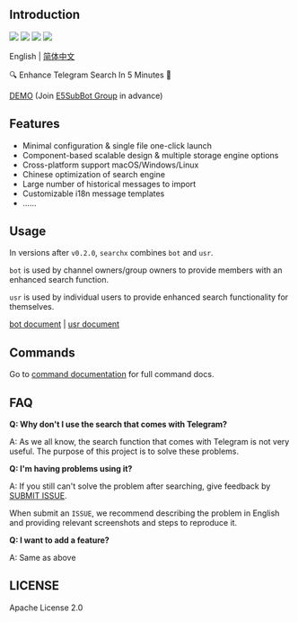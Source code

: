 ## Introduction

![](https://img.shields.io/github/go-mod/go-version/iyear/searchx?style=flat-square)
![](https://img.shields.io/github/license/iyear/searchx?style=flat-square)
![](https://img.shields.io/github/v/release/iyear/searchx?color=red&style=flat-square)
![](https://img.shields.io/github/last-commit/iyear/searchx?style=flat-square)

English | [简体中文](README.zh.md)

🔍 Enhance Telegram Search In 5 Minutes 🚀

[DEMO](https://t.me/e5subs_bot) (Join [E5SubBot Group](https://t.me/e5subbot) in advance)

## Features

- Minimal configuration & single file one-click launch
- Component-based scalable design & multiple storage engine options
- Cross-platform support macOS/Windows/Linux
- Chinese optimization of search engine
- Large number of historical messages to import
- Customizable i18n message templates
- ......

## Usage

In versions after `v0.2.0`, `searchx` combines `bot` and `usr`.

`bot` is used by channel owners/group owners to provide members with an enhanced search function.

`usr` is used by individual users to provide enhanced search functionality for themselves.

[bot document](docs/bot/README.md) | [usr document](docs/usr/README.md)

## Commands

Go to [command documentation](docs/command/searchx.md) for full command docs.

## FAQ

**Q: Why don't I use the search that comes with Telegram?**

A: As we all know, the search function that comes with Telegram is not very useful. The purpose of this project is to
solve these problems.

**Q: I'm having problems using it?**

A: If you still can't solve the problem after searching, give feedback
by [SUBMIT ISSUE](https://github.com/iyear/searchx/issues/new).

When submit an `ISSUE`, we recommend describing the problem in English and providing relevant screenshots and steps to
reproduce it.

**Q: I want to add a feature?**

A: Same as above

## LICENSE

Apache License 2.0
